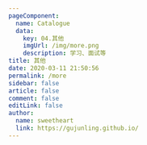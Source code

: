 ```yaml
---
pageComponent: 
  name: Catalogue
  data: 
    key: 04.其他
    imgUrl: /img/more.png
    description: 学习、面试等
title: 其他
date: 2020-03-11 21:50:56
permalink: /more
sidebar: false
article: false
comment: false
editLink: false
author:
  name: sweetheart
  link: https://gujunling.github.io/
---
```

